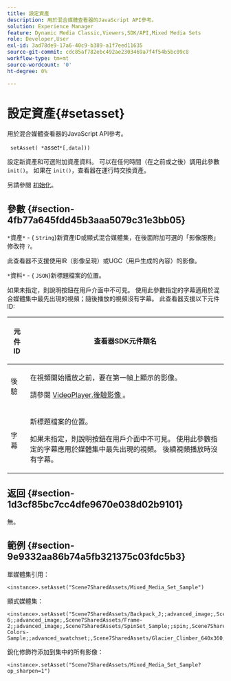 ```yaml
---
title: 設定資產
description: 用於混合媒體查看器的JavaScript API參考。
solution: Experience Manager
feature: Dynamic Media Classic,Viewers,SDK/API,Mixed Media Sets
role: Developer,User
exl-id: 3ad78de9-17a6-40c9-b389-a1f7eed11635
source-git-commit: cdc85af782ebc492ae2303469a7f4f54b5bc09c8
workflow-type: tm+mt
source-wordcount: '0'
ht-degree: 0%

---
```


# 設定資產{#setasset}

用於混合媒體查看器的JavaScript API參考。

` setAsset( *`asset`*[,data]))`

設定新資產和可選附加資產資料。 可以在任何時間（在之前或之後）調用此參數 `init()`。 如果在 `init()`，查看器在運行時交換資產。

另請參閱 [初始化](../../../c-html5-s7-aem-asset-viewers/c-html5-mixedmedia-viewer-about/c-html5-mixedmedia-viewer-javascriptapiref/r-html5-mixedmedia-javascriptapiref-init.md#reference-bb4428c155e541b79797f96e17c068ae)。

## 參數 {#section-4fb77a645fdd45b3aaa5079c31e3bb05}

`*`資產`*` - { `String`}新資產ID或顯式混合媒體集，在後面附加可選的「影像服務」修改符 `?`。

此查看器不支援使用IR（影像呈現）或UGC（用戶生成的內容）的影像。

`*`資料`*` - { `JSON`}新標題檔案的位置。

如果未指定，則說明按鈕在用戶介面中不可見。 使用此參數指定的字幕適用於混合媒體集中最先出現的視頻；隨後播放的視頻沒有字幕。 此查看器支援以下元件ID:

<table id="table_7B5DD9303EF44ADD847B13FFEAD135D9"> 
 <thead> 
  <tr> 
   <th colname="col1" class="entry"> <p>元件ID </p> </th> 
   <th colname="col2" class="entry"> <p>查看器SDK元件類名 </p> </th> 
  </tr> 
 </thead>
 <tbody> 
  <tr> 
   <td colname="col1"> <p> <span class="codeph"> 後驗 </span> </p> </td> 
   <td colname="col2"> <p>在視頻開始播放之前，要在第一幀上顯示的影像。 </p> <p>請參閱 <a href="../../../c-html5-s7-aem-asset-viewers/c-html5-mixedmedia-viewer-about/r-html5-mixedmedia-viewer-config-attrib/r-html5-mixedmedia-viewer-config-attrib-videoplayer-posterimage.md#reference-f424ad0f278b4d14b86ea55e3a73c52b" format="dita" scope="local"> VideoPlayer.後驗影像 </a>。 </p> </td> 
  </tr> 
  <tr> 
   <td colname="col1"> <p> <span class="codeph"> 字幕 </span> </p> </td> 
   <td colname="col2"> <p> 新標題檔案的位置。 </p> <p>如果未指定，則說明按鈕在用戶介面中不可見。 使用此參數指定的字幕應用於媒體集中最先出現的視頻。 後續視頻播放時沒有字幕。 </p> </td> 
  </tr> 
 </tbody> 
</table>

## 返回 {#section-1d3cf85bc7cc4dfe9670e038d02b9101}

無。

## 範例 {#section-9e9332aa86b74a5fb321375c03fdc5b3}

單媒體集引用：

```
<instance>.setAsset("Scene7SharedAssets/Mixed_Media_Set_Sample")
```

顯式媒體集：

```
<instance>.setAsset("Scene7SharedAssets/Backpack_J;;advanced_image;,Scene7SharedAssets/Frame-6;;advanced_image;,Scene7SharedAssets/Frame-2;;advanced_image;,Scene7SharedAssets/SpinSet_Sample;;spin;,Scene7SharedAssets/ImageSet-Colors-Sample;;advanced_swatchset;,Scene7SharedAssets/Glacier_Climber_640x360;Scene7SharedAssets/Glacier_Climber_640x360;video;")
```

銳化修飾符添加到集中的所有影像：

```
<instance>.setAsset("Scene7SharedAssets/Mixed_Media_Set_Sample?op_sharpen=1")
```
